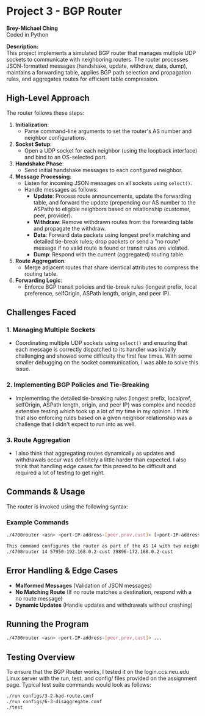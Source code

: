 # Project 3 - BGP Router
**Brey-Michael Ching**  
Coded in Python

**Description:**  
This project implements a simulated BGP router that manages multiple UDP sockets to communicate with neighboring routers. The router processes JSON-formatted messages (handshake, update, withdraw, data, dump), maintains a forwarding table, applies BGP path selection and propagation rules, and aggregates routes for efficient table compression.

## High-Level Approach
The router follows these steps:
1. **Initialization**:  
   - Parse command-line arguments to set the router's AS number and neighbor configurations.
2. **Socket Setup**:  
   - Open a UDP socket for each neighbor (using the loopback interface) and bind to an OS-selected port.
3. **Handshake Phase**:  
   - Send initial handshake messages to each configured neighbor.
4. **Message Processing**:  
   - Listen for incoming JSON messages on all sockets using `select()`.
   - Handle messages as follows:
     - **Update**: Process route announcements, update the forwarding table, and forward the update (prepending our AS number to the ASPath) to eligible neighbors based on relationship (customer, peer, provider).
     - **Withdraw**: Remove withdrawn routes from the forwarding table and propagate the withdraw.
     - **Data**: Forward data packets using longest prefix matching and detailed tie-break rules; drop packets or send a "no route" message if no valid route is found or transit rules are violated.
     - **Dump**: Respond with the current (aggregated) routing table.
5. **Route Aggregation**:  
   - Merge adjacent routes that share identical attributes to compress the routing table.
6. **Forwarding Logic**:  
   - Enforce BGP transit policies and tie-break rules (longest prefix, local preference, selfOrigin, ASPath length, origin, and peer IP).

## Challenges Faced
### 1. Managing Multiple Sockets
- Coordinating multiple UDP sockets using `select()` and ensuring that each message is correctly dispatched to its handler was initially challenging and showed some difficulty the first few times. With some smaller debugging on the socket communication, I was able to solve this issue.

### 2. Implementing BGP Policies and Tie-Breaking
- Implementing the detailed tie-breaking rules (longest prefix, localpref, selfOrigin, ASPath length, origin, and peer IP) was complex and needed extensive testing which took up a lot of my time in my opinion. I think that also enforcing rules based on a given neighbor relationship was a challenge that I didn't expect to run into as well.

### 3. Route Aggregation
- I also think that aggregating routes dynamically as updates and withdrawals occur was definitely a little harder than expected. I also think that handling edge cases for this proved to be difficult and required a lot of testing to get right.

## Commands & Usage
The router is invoked using the following syntax:

### Example Commands

```sh
./4700router <asn> <port-IP-address-[peer,prov,cust]> [<port-IP-address-[peer,prov,cust]> ...]

This command configures the router as part of the AS 14 with two neighbor connections
./4700router 14 57950-192.168.0.2-cust 39896-172.168.0.2-cust

```

## Error Handling & Edge Cases
- **Malformed Messages** (Validation of JSON messages)
- **No Matching Route** (If no route matches a destination, respond with a no route message)
- **Dynamic Updates** (Handle updates and withdrawals without crashing)

## Running the Program
```sh
./4700router <asn> <port-IP-address-[peer,prov,cust]> ...
```

## Testing Overview
To ensure that the BGP Router works, I tested it on the login.ccs.neu.edu Linux server with the run, test, and config/ files provided on the assignment page. Typical test suite commands would look as follows:
```sh
./run configs/3-2-bad-route.conf
./run configs/6-3-disaggregate.conf 
./test
```